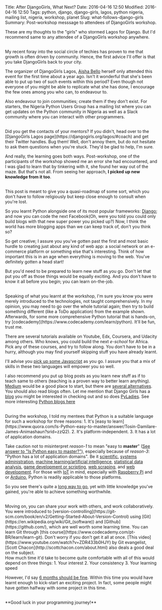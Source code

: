 Title: After DjangoGirls, What Next?
Date: 2016-04-16 12:50
Modified: 2016-04-16 12:50
Tags: python, django, django-girls, lagos, python nigeria, mailing list, nigeria, workshop, planet
Slug: what-follows-django-girls
Summary: Post-workshop messsage to attendees of DjangoGirls workshop.




These are my thoughts to the "girls" who stormed Lagos for Django. But I'd recommend same to any attendee of a DjangoGirls workshop anywhere.

<br/>
My recent foray into the social circle of techies has proven to me that growth is often driven by community. Hence, the first advice I'll offer is that you take DjangoGirls back to your city. 

The organizer of DjangoGirls Lagos, [Aisha Bello](https://twitter.com/aishaxbello) herself only attended this event for the first time about a year ago. Isn't it wonderful that she's been able to put up two of such events within this period? Even though not everyone of you might be able to replicate what she has done, I encourage the few ones among you who can, to endeavour to.

Also endeavour to join communities; create them if they don't exist. For starters, the Nigeria Python Users Group has a mailing list where you can get updates on the Python community in Nigeria as well as a Slack community where you can interact with other programmers.

<br/>
Did you get the contacts of your mentors? If you didn't, head over to the [DjangoGirls Lagos page](https://djangogirls.org/lagos/#coach) and get their Twitter handles. Bug them! Well, don't annoy them, but do not hesitate to ask them questions when you're stuck. They'd be glad to help, I'm sure.

And really, the learning goes both ways. Post-workshop, one of the participants of the workshop showed me an error she had encountered, and I was glad to learn that by tinkering with it, she found her way out of the maze. But that's not all. From seeing her approach, **I picked up new knowledge from it too**.

<br/>
This post is meant to give you a quasi-roadmap of some sort, which you don't have to follow religiously but keep close enough to consult when you're lost.

So you learnt Python alongside one of its most popular frameworks: [Django](https://www.djangoproject.com/); and now you can code the next Facebook(Oh, were you told you could only build blogs with that new super power you picked up?) Now, I think the world has more blogging apps than we can keep track of, don't you think so?

So get creative; I assure you you've gotten past the first and most basic hurdle to creating just about any kind of web app: a social network or an e-commerce platform or something else that's interesting. Think of how important this is in an age when everything is moving to the web. You've definitely gotten a head start!

But you'd need to be prepared to learn new stuff as you go. Don't let that put you off as those things would be equally exciting. And you don't have to know it all before you begin; you can learn on-the-job.

<br/>
Speaking of what you learnt at the workshop, I'm sure you know you were merely introduced to the technologies, not taught comprehensively. In my opinion, you may need to go over the whole tutorial again; then try to build something different (like a ToDo application) from the example shown. Afterwards, for some more comprehensive Python tutorial that is hands-on, try [codecademy](https://www.codecademy.com/learn/python). It'll be fun, trust me.

There are several tutorials available on Youtube, Edx, Coursera, and Udacity among others. Who knows, you could build the next _e-school_ for Africa. Pick any of these courses, and try to follow along. You don't have to be in a hurry, although you may find yourself skipping stuff you have already learnt.

I'll advise you [pick up some Javascript](https://developer.mozilla.org/en-US/docs/Web/JavaScript) as you go. I assure you that a mix of skills in these two languages will empower you so well.

I also recommend you put up blog posts as you learn new stuff as if to teach same to others (teaching is a proven way to better learn anything). [Medium](https://medium.com/) would be a good place to start, but there are [several alternatives](http://thenextweb.com/businessapps/2013/08/16/best-blogging-services/#gref). You should also read blogs often. Let me mention that Django Girls has a [blog](http://blog.djangogirls.org/) you might be interested in checking out and so does [PyLadies](http://www.pyladies.com/blog/). See more interesting [Python blogs here](http://pythontips.com/2013/07/31/10-python-blogs-worth-following/)

<br/>
During the workshop, I told my mentees that Python is a suitable language for such a workshop for three reasons:
1. It's [easy to learn](https://www.quora.com/Is-Python-easy-to-master/answer/Tosin-Damilare-James-Animashaun?srid=zzQ2).
2. It's platform-independent.
3. It has a lot of application domains.

Take caution not to misinterpret _reason-1_ to mean "easy to **master**" ([See answer to "Is Python easy to master?"](https://www.quora.com/Is-Python-easy-to-master/answer/Tosin-Damilare-James-Animashaun?srid=zzQ2)), especially because of _reason-3_: "Python has a lot of application domains". Be it [scientific](http://docs.python-guide.org/en/latest/scenarios/scientific/), [systems administration](http://docs.python-guide.org/en/latest/scenarios/admin/), [machine learning/artificial intelligence](http://www.kdnuggets.com/2015/11/seven-steps-machine-learning-python.html), [statistical data analysis](http://ipython-books.github.io/featured-07/), [game development or scripting](https://wiki.python.org/moin/GameProgramming), [web scraping](http://www.gregreda.com/2013/03/03/web-scraping-101-with-python/), and [web development](https://www.fullstackpython.com/web-development.html). For those with [IoT](https://en.wikipedia.org/wiki/Internet_of_Things) in mind, especially with [Raspberry Pi](https://www.raspberrypi.org/) and or [Arduino](https://www.arduino.cc/), Python is readily applicable to those platforms.

So you see there's quite a [long way to go](http://norvig.com/21-days.html), yet with little knowledge you've gained, you're able to achieve something worthwhile.

<br/>
Moving on, you can share your work with others, and work collaboratively. You were introduced to [version-controlling](https://git-scm.com/book/en/v2/Getting-Started-About-Version-Control) using [Git](https://en.wikipedia.org/wiki/Git_(software)) and [Github](https://github.com/), which are well worth some learning time. You can learn Git through [this course](https://www.codecademy.com/pt-BR/learn/learn-git). Don't worry if you don't get it all at once. [This video](https://www.youtube.com/watch?v=ZDR433b0HJY) by Git evangelist, [Scott Chacon](http://scottchacon.com/about.html) also deals a good deal on the subject.

<br/>
How much time it'd take to become quite comfortable with all of this would depend on three things:
1. Your interest
2. Your consistency
3. Your learning speed

However, I'd say [6 months should be fine](http://www.codeconquest.com/programmer-6-months/). Within this time you would have learnt enough to kick-start an exciting project. In fact, some people might have gotten halfway with some project in this time.

<br/>
**Good luck in your programming journey!**